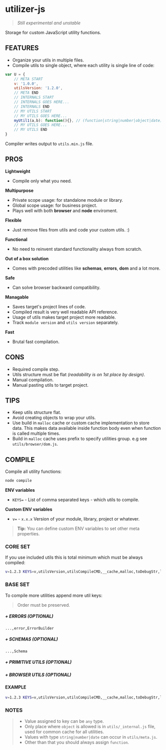 # utilizer-js
>*Still experimental and unstable*

Storage for custom JavaScript utility functions.

## FEATURES

- Organize your utils in multiple files.
- Compile utils to single object, where each utility is single line of code:

```javascript
var U = {
    // META START
    v: '1.0.0',
    utilsVersion: '1.2.0',
    // META END
    // INTERNALS START
    // INTERNALS GOES HERE...
    // INTERNALS END
    // MY UTILS START
    // MY UTILS GOES HERE...
    myUtil1(a,b): function(){}, // (function|string|number|object|date)
    // MY UTILS GOES HERE...
    // MY UTILS END
}
```

Compiler writes output to `utils.min.js` file.

## PROS
**Lightweight**
- Compile only what you need.

**Multipurpose**
- Private scope usage: for standalone module or library.
- Global scope usage: for business project.
- Plays well with both **browser** and **node** enviroment.

**Flexible**
- Just remove files from utils and code your custom utils. :)

**Functional**
- No need to reinvent standard functionality always from scratch.

**Out of a box solution**
- Comes with precoded utilities like **schemas**, **errors**, **dom** and a lot more.

**Safe**
- Can solve browser backward compatibility.

**Managable**
- Saves target's project lines of code.
- Compiled result is very well readable API reference.
- Usage of utils makes target project more readable.
- Track `module version` and `utils version` separately.

**Fast**
- Brutal fast compilation.

## CONS
- Required compile step.
- Utils structure must be flat *(readability is on 1st place by design)*.
- Manual compilation.
- Manual pasting utils to target project.

## TIPS
- Keep utils structure flat.
- Avoid creating objects to wrap your utils.
- Use build in `malloc` cache or custom cache implementation to store data. This makes data available inside function body even when function is called multiple times.
- Build in `malloc` cache uses prefix to specify utilities group. e.g see `utils/browser/dom.js`.

## COMPILE
Compile all utility functions:
```bash
node compile
```
**ENV variables**
- `KEYS=` - List of comma separated keys - which utils to compile.

**Custom ENV variables**
- `v=` - `x.x.x` Version of your module, library, project or whatever.
> **Tip:** You can define custom ENV variables to set other meta properties.

### CORE SET
If you use included utils this is total minimum which must be always compiled:
```bash
v=1.2.3 KEYS=v,utilsVersion,utilsCompileCMD,__cache,malloc,toDebugStr,logDebug,logWarn,log node compile
```

### BASE SET
To compile more utilities append more util keys:
> Order must be preserved.
##### \+ ERRORS (OPTIONAL)
```
...,error,ErrorBuilder
```
##### \+ SCHEMAS *(OPTIONAL)*
```
...,Schema
```
##### \+ PRIMITIVE UTILS *(OPTIONAL)*
##### \+ BROWSER UTILS *(OPTIONAL)*

#### EXAMPLE
```bash
v=1.2.3 KEYS=v,utilsVersion,utilsCompileCMD,__cache,malloc,toDebugStr,logDebug,logWarn,log,error,ErrorBuilder,Schema node compile
```

### NOTES
> - Value assigned to key can be `any` type.  
> - Only place where `object` is allowed is in `utils/_internal.js` file, used for common cache for all utilities.
> - Values with type `string|number|date` can occur in `utils/meta.js`.
> - Other than that you should always assign `function`.
